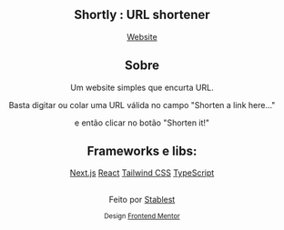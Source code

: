 <div align="center">
   
  ## Shortly : URL shortener

   [Website](https://shortly-stablest.vercel.app/)

  ## Sobre

  Um website simples que encurta URL.
  
  Basta digitar ou colar uma URL válida no campo "Shorten a link here..." 
  
  e então clicar no botão "Shorten it!"

  ## Frameworks e libs:
  
  [Next.js](https://nextjs.org/)
  [React](https://react.dev/)
  [Tailwind CSS](https://tailwindcss.com/)
  [TypeScript](https://www.typescriptlang.org/)
   
 ##
  Feito por [Stablest](https://github.com/Stablest)

   <sup>Design [Frontend Mentor](https://www.frontendmentor.io/)</sup>
</div>






